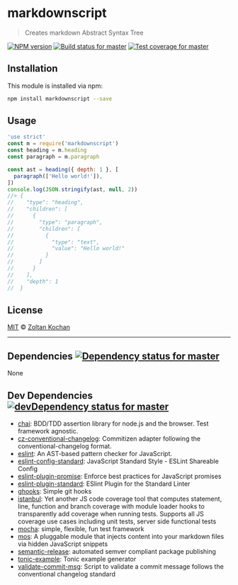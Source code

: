 <!--@'# ' + package.name-->
# markdownscript
<!--/@-->

<!--@'> ' + package.description-->
> Creates markdown Abstract Syntax Tree
<!--/@-->

<!--@shields.flatSquare('npm', 'travis', 'coveralls')-->
[![NPM version](https://img.shields.io/npm/v/markdownscript.svg?style=flat-square)](https://www.npmjs.com/package/markdownscript)
[![Build status for master](https://img.shields.io/travis/zkochan/markdownscript/master.svg?style=flat-square)](https://travis-ci.org/zkochan/markdownscript)
[![Test coverage for master](https://img.shields.io/coveralls/zkochan/markdownscript/master.svg?style=flat-square)](https://coveralls.io/r/zkochan/markdownscript?branch=master)
<!--/@-->

<!--@installation()-->
## Installation

This module is installed via npm:

```sh
npm install markdownscript --save
```
<!--/@-->

## Usage

<!--@example('./example.js')-->
```js
'use strict'
const m = require('markdownscript')
const heading = m.heading
const paragraph = m.paragraph

const ast = heading({ depth: 1 }, [
  paragraph(['Hello world!']),
])
console.log(JSON.stringify(ast, null, 2))
//> {
//    "type": "heading",
//    "children": [
//      {
//        "type": "paragraph",
//        "children": [
//          {
//            "type": "text",
//            "value": "Hello world!"
//          }
//        ]
//      }
//    ],
//    "depth": 1
//  }
```
<!--/@-->

<!--@license()-->
## License

[MIT](./LICENSE) © [Zoltan Kochan](http://kochan.io)
<!--/@-->

* * *

<!--@dependencies({ shield: 'flat-square' })-->
## <a name="dependencies">Dependencies</a> [![Dependency status for master](https://img.shields.io/david/zkochan/markdownscript/master.svg?style=flat-square)](https://david-dm.org/zkochan/markdownscript/master)

None
<!--/@-->

<!--@devDependencies({ shield: 'flat-square' })-->
## <a name="dev-dependencies">Dev Dependencies</a> [![devDependency status for master](https://img.shields.io/david/dev/zkochan/markdownscript/master.svg?style=flat-square)](https://david-dm.org/zkochan/markdownscript/master#info=devDependencies)

- [chai](https://github.com/chaijs/chai): BDD/TDD assertion library for node.js and the browser. Test framework agnostic.
- [cz-conventional-changelog](https://github.com/commitizen/cz-conventional-changelog): Commitizen adapter following the conventional-changelog format.
- [eslint](https://github.com/eslint/eslint): An AST-based pattern checker for JavaScript.
- [eslint-config-standard](https://github.com/feross/eslint-config-standard): JavaScript Standard Style - ESLint Shareable Config
- [eslint-plugin-promise](https://github.com/xjamundx/eslint-plugin-promise): Enforce best practices for JavaScript promises
- [eslint-plugin-standard](https://github.com/xjamundx/eslint-plugin-standard): ESlint Plugin for the Standard Linter
- [ghooks](https://github.com/gtramontina/ghooks): Simple git hooks
- [istanbul](https://github.com/gotwarlost/istanbul): Yet another JS code coverage tool that computes statement, line, function and branch coverage with module loader hooks to transparently add coverage when running tests. Supports all JS coverage use cases including unit tests, server side functional tests
- [mocha](https://github.com/mochajs/mocha): simple, flexible, fun test framework
- [mos](https://github.com/zkochan/mos): A pluggable module that injects content into your markdown files via hidden JavaScript snippets
- [semantic-release](https://github.com/semantic-release/semantic-release): automated semver compliant package publishing
- [tonic-example](https://github.com/zkochan/tonic-example): Tonic example generator
- [validate-commit-msg](https://github.com/kentcdodds/validate-commit-msg): Script to validate a commit message follows the conventional changelog standard

<!--/@-->
